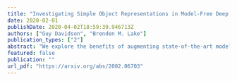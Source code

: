 ```yaml
---
title: "Investigating Simple Object Representations in Model-Free Deep Reinforcement Learning"
date: 2020-02-01
publishDate: 2020-04-02T18:59:39.946713Z
authors: ["Guy Davidson", "Brenden M. Lake"]
publication_types: ["2"]
abstract: "We explore the benefits of augmenting state-of-the-art model-free deep reinforcement algorithms with simple object representations. Following the Frostbite challenge posited by Lake et al. (2017), we identify object representations as a critical cognitive capacity lacking from current reinforcement learning agents. We discover that providing the Rainbow model (Hessel et al., 2018) with simple, feature-engineered object representations substantially boosts its performance on the Frostbite game from Atari 2600. We then analyze the relative contributions of the representations of different types of objects, identify environment states where these representations are most impactful, and examine how these representations aid in generalizing to novel situations."
featured: false
publication: ""
url_pdf: "https://arxiv.org/abs/2002.06703"
---
```


